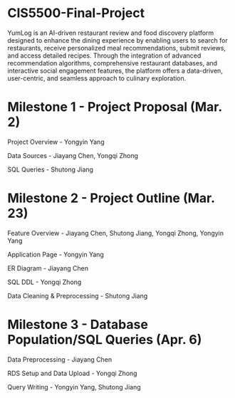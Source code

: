 # CIS5500-Final-Project
YumLog is an AI-driven restaurant review and food discovery platform designed to enhance the
dining experience by enabling users to search for restaurants, receive personalized meal
recommendations, submit reviews, and access detailed recipes. Through the integration of
advanced recommendation algorithms, comprehensive restaurant databases, and interactive
social engagement features, the platform offers a data-driven, user-centric, and seamless
approach to culinary exploration.

# Milestone 1 - Project Proposal (Mar. 2)
Project Overview - Yongyin Yang  

Data Sources - Jiayang Chen, Yongqi Zhong

SQL Queries - Shutong Jiang

# Milestone 2 - Project Outline (Mar. 23)
Feature Overview - Jiayang Chen, Shutong Jiang, Yongqi Zhong, Yongyin Yang

Application Page - Yongyin Yang

ER Diagram - Jiayang Chen

SQL DDL - Yongqi Zhong

Data Cleaning & Preprocessing - Shutong Jiang

# Milestone 3 - Database Population/SQL Queries (Apr. 6)
Data Preprocessing - Jiayang Chen  

RDS Setup and Data Upload - Yongqi Zhong  

Query Writing - Yongyin Yang, Shutong Jiang  




